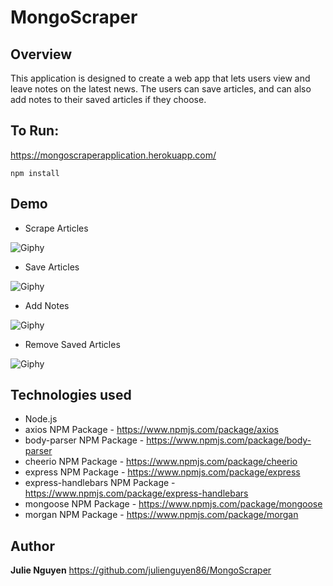 # MongoScraper


## Overview
This application is designed to create a web app that lets users view and leave notes on the latest news. The users can save articles, and can also add notes to their saved articles if they choose.

## To Run:
https://mongoscraperapplication.herokuapp.com/

```npm install```

## Demo
* Scrape Articles

![Giphy](public/images/scraper.gif)


* Save Articles

![Giphy](public/images/savearticle.gif)


* Add Notes

![Giphy](public/images/notes.gif)


* Remove Saved Articles

![Giphy](public/images/remove.gif)


## Technologies used 
- Node.js
- axios NPM Package - https://www.npmjs.com/package/axios
- body-parser NPM Package - https://www.npmjs.com/package/body-parser
- cheerio NPM Package - https://www.npmjs.com/package/cheerio
- express NPM Package - https://www.npmjs.com/package/express
- express-handlebars NPM Package - https://www.npmjs.com/package/express-handlebars
- mongoose NPM Package - https://www.npmjs.com/package/mongoose
- morgan NPM Package - https://www.npmjs.com/package/morgan

## Author
**Julie Nguyen** https://github.com/julienguyen86/MongoScraper
